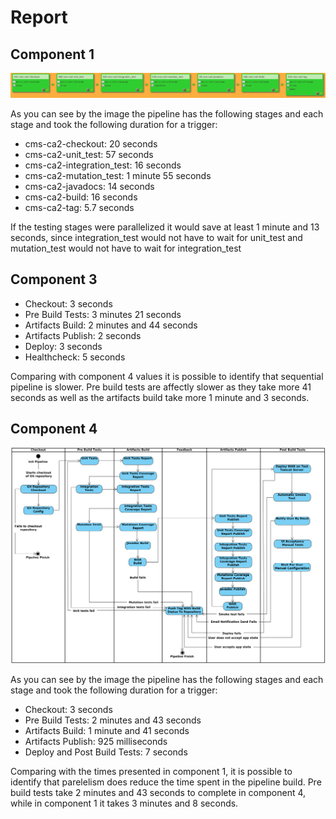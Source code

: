 # Report

## Component 1

![Pipeline diagram](pipeline.png)

As you can see by the image the pipeline has the following stages and each stage and took the following duration for a trigger:

* cms-ca2-checkout: 20 seconds
* cms-ca2-unit_test: 57 seconds
* cms-ca2-integration_test: 16 seconds
* cms-ca2-mutation_test: 1 minute 55 seconds
* cms-ca2-javadocs: 14 seconds
* cms-ca2-build: 16 seconds
* cms-ca2-tag: 5.7 seconds

If the testing stages were parallelized it would save at least 1 minute and 13 seconds, since integration_test would not have to wait for unit_test and mutation_test would not have to wait for integration_test

## Component 3

- Checkout: 3 seconds
- Pre Build Tests: 3 minutes 21 seconds
- Artifacts Build: 2 minutes and 44 seconds
- Artifacts Publish: 2 seconds
- Deploy: 3 seconds
- Healthcheck: 5 seconds

Comparing with component 4 values it is possible to identify that sequential pipeline is slower. Pre build tests are affectly slower as they take more 41 seconds as well as the artifacts build take more 1 minute and 3 seconds.

## Component 4

![Component4_Pipeline_Design](component4/jenkins/pipeline_design/PIPELINE_DESIGN_ACTIVITY_DIAGRAM.png)

As you can see by the image the pipeline has the following stages and each stage and took the following duration for a trigger:

- Checkout: 3 seconds
- Pre Build Tests: 2 minutes and 43 seconds
- Artifacts Build: 1 minute and 41 seconds
- Artifacts Publish: 925 milliseconds
- Deploy and Post Build Tests: 7 seconds

Comparing with the times presented in component 1, it is possible to identify that parelelism does reduce the time spent in the pipeline build. Pre build tests take 2 minutes and 43 seconds to complete in component 4, while in component 1 it takes 3 minutes and 8 seconds.